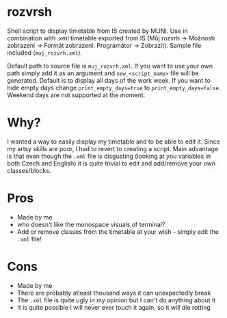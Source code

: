# rozvrsh
Shell script to display timetable from IS created by MUNI. Use in combination with .xml timetable exported from IS (Můj rozvrh -> Možnosti zobrazení -> Formát zobrazení: Programátor -> Zobrazit). Sample file included (`muj_rozvrh.xml`).

Default path to source file is `muj_rozvrh.xml`. If you want to use your own path simply add it as an argument and `new_<script_name>` file will be generated.
Default is to display all days of the work week. If you want to hide empty days change `print_empty_days=true` to `print_empty_days=false`. Weekend days are not supported at the moment.

# Why?
I wanted a way to easily display my timetable and to be able to edit it. Since my artsy skills are poor, I had to revert to creating a script. Main advantage is that even though the `.xml` file is disgusting (looking at you variables in both Czech and English) it is quite trivial to edit and add/remove your own classes/blocks.

# Pros
* Made by me
* who doesn't like the monospace visuals of terminal?
* Add or remove classes from the timetable at your wish - simply edit the `.xml` file!

# Cons
* Made by me
* There are probably atleast thousand ways it can unexpectedly break
* The `.xml` file is quite ugly in my opinion but I can't do anything about it
* It is quite possible I will never ever touch it again, so it will die rotting
